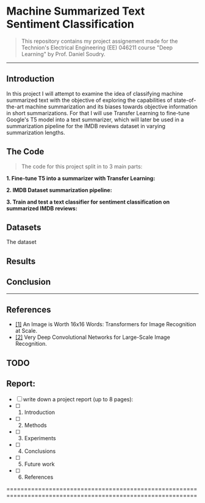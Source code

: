 # Machine Summarized Text Sentiment Classification

> This repository contains my project assignement made for the Technion's Electrical Engineering (EE) 046211 course "Deep Learning" by Prof. Daniel Soudry.
---

## Introduction
In this project I will attempt to examine the idea of classifying machine summarized text with the objective of exploring the capabilities of state-of-the-art machine summarization and its biases towards objective information in short summarizations. For that I will use Transfer Learning to fine-tune Google's T5 model into a text summarizer, which will later be used in a summarization pipeline for the IMDB reviews dataset in varying summarization lengths.

## The Code
> The code for this project split in to 3 main parts:

__1. Fine-tune T5 into a summarizer with Transfer Learning:__


__2. IMDB Dataset summarization pipeline:__


__3. Train and test a text classifier for sentiment classification on summarized IMDB reviews:__


## Datasets
The dataset 

## Results

## Conclusion


---
## References
- [[1]](https://arxiv.org/abs/2010.11929) An Image is Worth 16x16 Words: Transformers for Image Recognition at Scale.
- [[2]](https://arxiv.org/abs/1409.1556) Very Deep Convolutional Networks for Large-Scale Image Recognition.
 

## TODO

## Report:
- [ ] write down a project report (up to 8 pages):
- [ ] 1. Introduction 
- [ ] 2. Methods
- [ ] 3. Experiments
- [ ] 4. Conclusions
- [ ] 5. Future work
- [ ] 6. References


============================================================================================================





<!-- ## The Code
> The code for this project split in to 2 parts:

__1. Data exploration and feature extraction:__
* Notebook can an be found on Kaggle (the dataset is large ~ 28GB, so it's more convenient to access the data from Kaggle directly):
  * [![Kaggle](https://kaggle.com/static/images/open-in-kaggle.svg)](https://www.kaggle.com/linsinorodin/feature-extraction-vit-vgg)
* Used to export the features files used in the next part:
    * ```train_predictions_vgg.csv```
    * ```train_true_values_vgg.csv```
    * ```train_predictions_vit.csv```
    * ```train_true_values_vit.csv```
    * ```val_predictions_vgg.csv```
    * ```val_true_values_vgg.csv```
    * ```val_predictions_vit.csv```
    * ```val_true_values_vit.csv```
__2. Train classifier models from the generated features:__
* Notebook can be found in this repository at ```Project/train_classifier.ipynb```
* Also, after obtaining the features files (previous part), the code can be used in Google Colab: 
  * [![Open In Collab](https://colab.research.google.com/assets/colab-badge.svg)](https://colab.research.google.com/github/Lin-Sinorodin/Technion_046211-Deep_Learning_Project/blob/master/Project/train_classifier.ipynb)

## Dataset
The dataset [COVIDx CT](https://www.kaggle.com/hgunraj/covidxct) from Kaggle used for this project. 
This dataset contains CT scans for both positive and negative COVID19 cases.
 
> __Example images from the dataset:__
> * The original dataset contains Pneumonia class, which wasn't considered here for simplicity.
> * The number of data samples for positive and negative class isn't balanced, so the custom dataloader 
keeps equal number of samples of both positive and negative samples. 

![image info](Project/Figures/preview_data.png)

> __Preprocessing steps:__
> * All the images provided with a bounding box, allowing one to crop the images to contain only the relevant areas.
> * In order to use the ViT model, the images should be with size 384x384.

![image](Project/Figures/preprocessing.png)

## Image Classification

For the classification, two models will be compared as feature extractors:
* ViT [1] - pretrained model from [lukemelas/PyTorch-Pretrained-ViT](https://github.com/lukemelas/PyTorch-Pretrained-ViT) 
on GitHub (it has very detailed and useful readme). This model is trained on ImageNet-21K. ![image info](Project/Figures/Presentation1_vit.png)
* VGG [2] - pretrained model from ```torchvision.models```. This model is trained on ImageNet. ![image info](Project/Figures/Presentation1_vgg.png)

### Feature Extraction
For each model, the features obtained by replacing the last layer in the original model with an identity layer, 
because these models trained in ImageNet and therefore outputs 1000 class while for this stage only the learned features 
of the model are wanted (and not it's classification). 

Example for VGG:
```python
import torch.nn as nn
from torchvision import models

model = models.vgg16(pretrained=True)
for param in model.parameters():
    param.requires_grad = False

num_features = model.classifier[6].in_features
model.classifier[6] = nn.Identity()
```

Now inference with ```model``` will yield features insted of classification.

---
## Results

### VGG
![image](Project/Figures/results_vgg.png)

  Time   | Epoch | Learning rate |  Loss  | Val accuracy |  Val (tp, tn, fp, fn)   
:---------:|:-------:|:---------------:|:--------:|:----:|:---------------------------:
00:00:16 | 01/10 |    5.0e-05    | 0.4137 |  80.89%|    42.4%,   38.5%,   11.5%,   07.6%
00:00:32 | 02/10 |    5.2e-04    | 0.3501 |  84.06%|    41.8%,   42.3%,   07.7%,   08.2%
00:00:48 | 03/10 |    1.0e-03    | 0.2412 |  84.47%|    39.7%,   44.7%,   05.3%,   10.3%
00:01:04 | 04/10 |    5.2e-04    | 0.1306 |  84.56%|    38.9%,   45.6%,   04.4%,   11.1%
00:01:20 | 05/10 |    5.0e-05    | 0.0594 |  85.71%|    41.7%,   44.0%,   06.0%,   08.3%
00:01:36 | 06/10 |    2.9e-04    | 0.0479 |  85.45%|    41.9%,   43.5%,   06.5%,   08.1%
00:01:52 | 07/10 |    5.2e-04    | 0.0259 |  85.30%|    43.5%,   41.8%,   08.2%,   06.5%
00:02:09 | 08/10 |    2.9e-04    | 0.0105 |  85.58%|    42.0%,   43.5%,   06.5%,   08.0%
00:02:25 | 09/10 |    5.0e-05    | 0.0066 |  85.78%|    41.5%,   44.3%,   05.7%,   08.5%
00:02:41 | 10/10 |    1.7e-04    | 0.0060 |  __85.75%__|    41.5%,   44.3%,   05.7%,   08.5%



### ViT
![image](Project/Figures/results_vit.png)

  Time   | Epoch | Learning rate |  Loss  | Val accuracy |  Val (tp, tn, fp, fn)   
:---------:|:-------:|:---------------:|:--------:|:----:|:---------------------------:
00:00:10 | 01/10 |    5.0e-04    | 0.6887 |  53.07%|    15.4%,   37.6%,   12.4%,   34.6%
00:00:20 | 02/10 |    5.2e-03    | 0.5822 |  67.68%|    31.9%,   35.8%,   14.2%,   18.1%
00:00:31 | 03/10 |    1.0e-02    | 0.4923 |  70.24%|    32.4%,   37.8%,   12.2%,   17.6%
00:00:41 | 04/10 |    5.2e-03    | 0.4508 |  72.05%|    34.6%,   37.4%,   12.6%,   15.4%
00:00:51 | 05/10 |    5.0e-04    | 0.4225 |  72.31%|    33.5%,   38.8%,   11.2%,   16.5%
00:01:02 | 06/10 |    2.9e-03    | 0.4265 |  72.66%|    34.0%,   38.7%,   11.3%,   16.0%
00:01:13 | 07/10 |    5.2e-03    | 0.4229 |  74.11%|    32.5%,   41.6%,   08.4%,   17.5%
00:01:23 | 08/10 |    2.9e-03    | 0.4042 |  74.37%|    35.9%,   38.5%,   11.6%,   14.1%
00:01:34 | 09/10 |    5.0e-04    | 0.3863 |  75.15%|    36.8%,   38.4%,   11.6%,   13.2%
00:01:44 | 10/10 |    1.7e-03    | 0.3872 |  __76.01%__|    39.9%,   36.1%,   13.8%,   10.1%

---
## Conclusion
Although ViT pretrained on a larger dataset, and achieves better accuracy on most of the common datasets (compares to CNNs),
on this dataset the VGG model (CNN based) performed much better than the ViT model. 

>For future work, it would be interesting to:
> * Train both models from scratch (instead of using transfer learning) and see if the CNN model still achieves superior results.
> * Use data augmentation in order to provide more general features.
> * Check another datasets from the medical field and check if CNN based models still outperforms ViT.

---
## References
- [[1]](https://arxiv.org/abs/2010.11929) An Image is Worth 16x16 Words: Transformers for Image Recognition at Scale.
- [[2]](https://arxiv.org/abs/1409.1556) Very Deep Convolutional Networks for Large-Scale Image Recognition.



 -->

